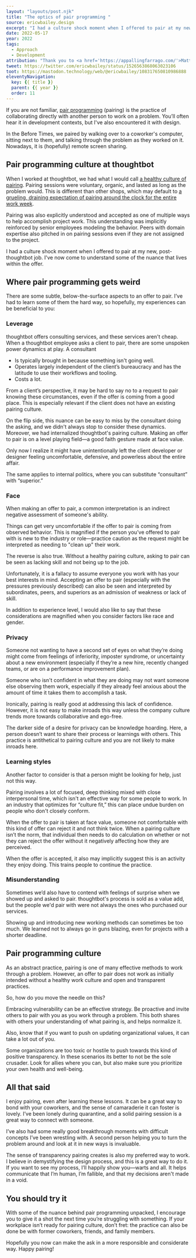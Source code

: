 ```yaml
---
layout: "layouts/post.njk"
title: "The optics of pair programming "
source: ericwbailey.design
excerpt: "I had a culture shock moment when I offered to pair at my new, post-thoughtbot job. I've now come to understand some of the nuance that lives within the offer"
date: 2022-05-17
year: 2022
tags:
  - Approach
  - Development
attribution: "Thank you to <a href='https://appallingfarrago.com/'>Matt Sumner</a> and my other former thoughtbot coworkers for the input, feedback, and pairing help."
tweet: https://twitter.com/ericwbailey/status/1526563868063023106
toot: https://mastodon.technology/web/@ericwbailey/108317650810986888
eleventyNavigation:
  key: {{ title }}
  parent: {{ year }}
  order: 11
---
```


If you are not familiar, [pair programming](https://en.wikipedia.org/wiki/Pair_programming) (pairing) is the practice of collaborating directly with another person to work on a problem. You’ll often hear it in development contexts, but I've also encountered it with design.

In the Before Times, we paired by walking over to a coworker's computer, sitting next to them, and talking through the problem as they worked on it. Nowadays, it is (hopefully) remote screen sharing.

## Pair programming culture at thoughtbot

When I worked at thoughtbot, we had what I would call [a healthy culture of pairing](https://github.com/thoughtbot/guides/blob/main/working-together/README.md). Pairing sessions were voluntary, organic, and lasted as long as the problem would. This is different than other shops, which may default to [a grueling, draining expectation of pairing around the clock for the entire work week](https://www.simplermachines.com/the-mortifying-ordeal-of-pairing-all-day/).

Pairing was also explicitly understood and accepted as one of multiple ways to help accomplish project work. This understanding was implicitly reinforced by senior employees modeling the behavior. Peers with domain expertise also pitched in on pairing sessions even if they are not assigned to the project.

I had a culture shock moment when I offered to pair at my new, post-thoughtbot job. I've now come to understand some of the nuance that lives within the offer.

## Where pair programming gets weird

There are some subtle, below-the-surface aspects to an offer to pair. I’ve had to learn some of them the hard way, so hopefully, my experiences can be beneficial to you:

### Leverage

thoughtbot offers consulting services, and these services aren't cheap. When a thoughtbot employee asks a client to pair, there are some unspoken power dynamics at play. A consultant

- Is typically brought in because something isn't going well.
- Operates largely independent of the client’s bureaucracy and has the latitude to use their workflows and tooling.
- Costs a lot.

From a client’s perspective, it may be hard to say no to a request to pair knowing these circumstances, even if the offer is coming from a good place. This is especially relevant if the client does not have an existing pairing culture.

On the flip side, this nuance can be easy to miss by the consultant doing the asking, and we didn't always stop to consider these dynamics. Moreover, we had internalized thoughtbot's pairing culture. Making an offer to pair is on a level playing field—a good faith gesture made at face value.

Only now I realize it might have unintentionally left the client developer or designer feeling uncomfortable, defensive, and powerless about the entire affair.

The same applies to internal politics, where you can substitute “consultant” with “superior.”

### Face

When making an offer to pair, a common interpretation is an indirect negative assessment of someone's ability.

Things can get very uncomfortable if the offer to pair is coming from observed behavior. This is magnified if the person you’ve offered to pair with is new to the industry or role—practice caution as the request might be interpreted as needing to "clean up" their work.

The reverse is also true. Without a healthy pairing culture, asking to pair can be seen as lacking skill and not being up to the job.

Unfortunately, it is a fallacy to assume everyone you work with has your best interests in mind. Accepting an offer to pair (especially with the pressures previously described) can also be seen and interpreted by subordinates, peers, and superiors as an admission of weakness or lack of skill.

In addition to experience level, I would also like to say that these considerations are magnified when you consider factors like race and gender.

### Privacy

Someone not wanting to have a second set of eyes on what they’re doing might come from feelings of inferiority, imposter syndrome, or uncertainty about a new environment (especially if they’re a new hire, recently changed teams, or are on a performance improvement plan).

Someone who isn't confident in what they are doing may not want someone else observing them work, especially if they already feel anxious about the amount of time it takes them to accomplish a task.

Ironically, pairing is really good at addressing this lack of confidence. However, it is not easy to make inroads this way unless the company culture trends more towards collaborative and ego-free.

The darker side of a desire for privacy can be knowledge hoarding. Here, a person doesn’t want to share their process or learnings with others. This practice is antithetical to pairing culture and you are not likely to make inroads here.

### Learning styles

Another factor to consider is that a person might be looking for help, just not this way.

Pairing involves a lot of focused, deep thinking mixed with close interpersonal time, which isn't an effective way for some people to work. In an industry that optimizes for “culture fit,” this can place undue burden on people who don't closely conform.

When the offer to pair is taken at face value, someone not comfortable with this kind of offer can reject it and not think twice. When a pairing culture isn’t the norm, that individual then needs to do calculation on whether or not they can reject the offer without it negatively affecting how they are perceived.

When the offer is accepted, it also may implicitly suggest this is an activity they enjoy doing. This trains people to continue the practice.

### Misunderstanding

Sometimes we’d also have to contend with feelings of surprise when we showed up and asked to pair. thoughtbot's process is sold as a value add, but the people we'd pair with were not always the ones who purchased our services.

Showing up and introducing new working methods can sometimes be too much. We learned not to always go in guns blazing, even for projects with a shorter deadline.

## Pair programming culture

As an abstract practice, pairing is one of many effective methods to work through a problem. However, an offer to pair does not work as initially intended without a healthy work culture and open and transparent practices.

So, how do you move the needle on this?

Embracing vulnerability can be an effective strategy. Be proactive and invite others to pair with you as you work through a problem. This both shares with others your understanding of what pairing is, and helps normalize it.

Also, know that if you want to push on updating organizational values, it can take a lot out of you.

Some organizations are too toxic or hostile to push towards this kind of positive transparency. In these scenarios its better to not be the sole crusader. Look for allies where you can, but also make sure you prioritize your own health and well-being.

## All that said

I enjoy pairing, even after learning these lessons. It can be a great way to bond with your coworkers, and the sense of camaraderie it can foster is lovely. I’ve been lonely during quarantine, and a solid pairing session is a great way to connect with someone.

I’ve also had some really good breakthrough moments with difficult concepts I’ve been wrestling with. A second person helping you to turn the problem around and look at it in new ways is invaluable.

The sense of transparency pairing creates is also my preferred way to work. I believe in demystifying the design process, and this is a great way to do it. If you want to see my process, I’ll happily show you—warts and all. It helps communicate that I’m human, I’m fallible, and that my decisions aren't made in a void.

## You should try it

With some of the nuance behind pair programming unpacked, I encourage you to give it a shot the next time you’re struggling with something. If your workplace isn’t ready for pairing culture, don’t fret: the practice can also be done be with former coworkers, friends, and family members.

Hopefully you now can make the ask in a more responsible and considerate way. Happy pairing!
